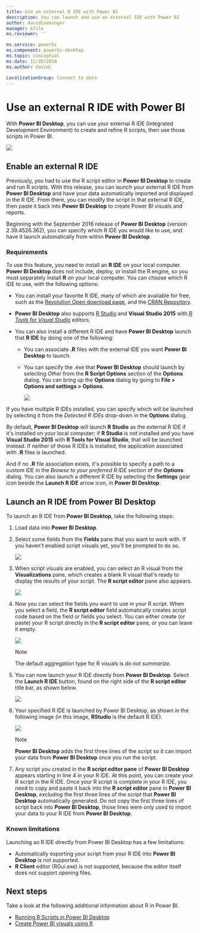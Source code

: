 ```yaml
---
title: Use an external R IDE with Power BI
description: You can launch and use an external IDE with Power BI
author: davidiseminger
manager: kfile
ms.reviewer: ''

ms.service: powerbi
ms.component: powerbi-desktop
ms.topic: conceptual
ms.date: 11/28/2018
ms.author: davidi

LocalizationGroup: Connect to data
---
```

# Use an external R IDE with Power BI
With **Power BI Desktop**, you can use your external R IDE (Integrated Development Environment) to create and refine R scripts, then use those scripts in Power BI.

![](media/desktop-r-ide/r-ide_1a.png)

## Enable an external R IDE
Previously, you had to use the R script editor in **Power BI Desktop** to create and run R scripts. With this release, you can launch your external R IDE from **Power BI Desktop** and have your data automatically imported and displayed in the R IDE. From there, you can modify the script in that external R IDE, then paste it back into **Power BI Desktop** to create Power BI visuals and reports.

Beginning with the September 2016 release of **Power BI Desktop** (version 2.39.4526.362), you can specify which R IDE you would like to use, and have it launch automatically from within **Power BI Desktop**.

### Requirements
To use this feature, you need to install an **R IDE** on your local computer. **Power BI Desktop** does not include, deploy, or install the R engine, so you must separately install **R** on your local computer. You can choose which R IDE to use, with the following options:

* You can install your favorite R IDE, many of which are available for free, such as the [Revolution Open download page](https://mran.revolutionanalytics.com/download/), and the [CRAN Repository](https://cran.r-project.org/bin/windows/base/).
* **Power BI Desktop** also supports [R Studio](https://www.rstudio.com/) and **Visual Studio 2015** with [*R Tools for Visual Studio*](https://beta.visualstudio.com/vs/rtvs/) editors.
* You can also install a different R IDE and have **Power BI Desktop** launch that **R IDE** by doing one of the following:
  
  * You can associate **.R** files with the external IDE you want **Power BI Desktop** to launch.
  * You can specify the .exe that **Power BI Desktop** should launch by selecting *Other* from the **R Script Options** section of the **Options** dialog. You can bring up the **Options** dialog by going to **File > Options and settings > Options**.
    
    ![](media/desktop-r-ide/r-ide_1b.png)

If you have multiple R IDEs installed, you can specify which will be launched by selecting it from the *Detected R IDEs* drop-down in the **Options** dialog.

By default, **Power BI Desktop** will launch **R Studio** as the external R IDE if it's installed on your local computer; if **R Studio** is not installed and you have **Visual Studio 2015** with **R Tools for Visual Studio**, that will be launched instead. If neither of those R IDEs is installed, the application associated with **.R** files is launched.

And if no **.R** file association exists, it's possible to specify a path to a custom IDE in the *Browse to your preferred R IDE* section of the **Options** dialog. You can also launch a different R IDE by selecting the **Settings** gear icon beside the **Launch R IDE** arrow icon, in **Power BI Desktop**.

## Launch an R IDE from Power BI Desktop
To launch an R IDE from **Power BI Desktop**, take the following steps:

1. Load data into **Power BI Desktop**.
2. Select some fields from the **Fields** pane that you want to work with. If you haven't enabled script visuals yet, you'll be prompted to do so.
   
   ![](media/desktop-r-ide/r-ide_3.png)
3. When script visuals are enabled, you can select an R visual from the **Visualizations** pane, which creates a blank R visual that's ready to display the results of your script. The **R script editor** pane also appears.
   
   ![](media/desktop-r-ide/r-ide_4.png)
4. Now you can select the fields you want to use in your R script. When you select a field, the **R script editor** field automatically creates script code based on the field or fields you select. You can either create (or paste) your R script directly in the **R script editor** pane, or you can leave it empty.
   
   ![](media/desktop-r-ide/r-ide_5.png)
   
   > [!NOTE]
   > The default aggregation type for R visuals is *do not summarize*.
   > 
   > 
5. You can now launch your R IDE directly from **Power BI Desktop**. Select the **Launch R IDE** button, found on the right side of the **R script editor** title bar, as shown below.
   
   ![](media/desktop-r-ide/r-ide_6.png)
6. Your specified R IDE is launched by Power BI Desktop, as shown in the following image (in this image, **RStudio** is the default R IDE).
   
   ![](media/desktop-r-ide/r-ide_7.png)
   
   > [!NOTE]
   > **Power BI Desktop** adds the first three lines of the script so it can import your data from **Power BI Desktop** once you run the script.
   > 
   > 
7. Any script you created in the **R script editor pane** of **Power BI Desktop** appears starting in line 4 in your R IDE. At this point, you can create your R script in the R IDE. Once your R script is complete in your R IDE, you need to copy and paste it back into the **R script editor** pane in **Power BI Desktop**, *excluding* the first three lines of the script that **Power BI Desktop** automatically generated. Do not copy the first three lines of script back into **Power BI Desktop**, those lines were only used to import your data to your R IDE from **Power BI Desktop**.

### Known limitations
Launching an R IDE directly from Power BI Desktop has a few limitations:

* Automatically exporting your script from your R IDE into **Power BI Desktop** is not supported.
* **R Client** editor (RGui.exe) is not supported, because the editor itself does not support opening files.

## Next steps
Take a look at the following additional information about R in Power BI.

* [Running R Scripts in Power BI Desktop](desktop-r-scripts.md)
* [Create Power BI visuals using R](desktop-r-visuals.md)

